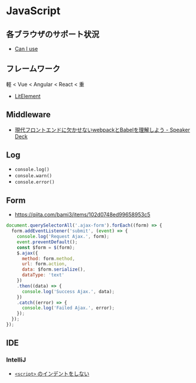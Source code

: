 # JavaScript

## 各ブラウザのサポート状況
- [Can I use](https://caniuse.com/)

## フレームワーク
軽 < Vue < Angular < React < 重
- [LitElement](https://lit-element.polymer-jp.org/)

## Middleware
- [現代フロントエンドに欠かせないwebpackとBabelを理解しよう - Speaker Deck](https://speakerdeck.com/mukai21/xian-dai-hurontoendoniqian-kasenaiwebpacktobabelwoli-jie-siyou)

## Log
- `console.log()`
- `console.warn()`
- `console.error()`

## Form
- https://qiita.com/bami3/items/102d0748ed99658953c5
```javascript
document.querySelectorAll('.ajax-form').forEach((form) => {
  form.addEventListener('submit', (event) => {
    console.log('Request Ajax.', form);
    event.preventDefault();
    const $form = $(form);
    $.ajax({
      method: form.method,
      url: form.action,
      data: $form.serialize(),
      dataType: 'text'
    })
    .then((data) => {
      console.log('Success Ajax.', data);
    })
    .catch((error) => {
      console.log('Failed Ajax.', error);
    });
  });
});
```

## IDE
### IntelliJ
- [`<script>` のインデントをしない](https://intellij-support.jetbrains.com/hc/en-us/community/posts/360000000110-Code-Style-Javascript-indent-problems)

